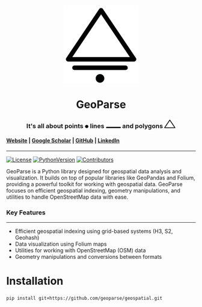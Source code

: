 <h1 align="center"><img align="center" src="tutorials/data/geoparse_logo.png" alt="GeoParse Logo" width="200"/></h1>
<h1 align="center">GeoParse</h1>
<h3 align="center">It's all about points <img src="tutorials/data/point.png" width="10"/> lines <img src="tutorials/data/line.png" width="40"/> and polygons <img src="tutorials/data/polygon.png" width="30"/></h3>


#### [Website](http://geoparse.io) | [Google Scholar](https://scholar.google.com/citations?user=OVFGLWQAAAAJ&hl=en) | [GitHub](https://github.com/kiasari) | [LinkedIn](https://www.linkedin.com/in/a-kiasari)

***





[![License](https://img.shields.io/github/license/geoparse/geospatial)](https://github.com/geoparse/geospatial/blob/main/LICENSE)
[![PythonVersion]( https://img.shields.io/badge/3.9%20%7C%203.10%20%7C%203.11%20%7C%203.12-blue)](https://www.python.org/)
[![Contributors](https://img.shields.io/github/contributors/geoparse/geospatial)](https://github.com/geoparse/geospatial/graphs/contributors)



GeoParse is a Python library designed for geospatial data analysis and visualization. It builds on top of popular libraries like GeoPandas and Folium, providing a powerful toolkit for working with geospatial data. GeoParse focuses on efficient geospatial indexing, geometry manipulations, and utilities to handle OpenStreetMap data with ease.



### Key Features
---
* Efficient geospatial indexing using grid-based systems (H3, S2, Geohash)
* Data visualization using Folium maps
* Utilities for working with OpenStreetMap (OSM) data
* Geometry manipulations and conversions between formats



# Installation


`pip install git+https://github.com/geoparse/geospatial.git`


